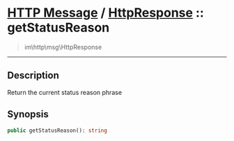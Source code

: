 # [HTTP Message](http.md) / [HttpResponse](http-HttpResponse.md) :: getStatusReason
 > im\http\msg\HttpResponse
____

## Description
Return the current status reason phrase

## Synopsis
```php
public getStatusReason(): string
```
